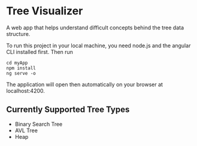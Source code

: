 # Tree Visualizer
A web app that helps understand difficult concepts behind the tree data structure.

To run this project in your local machine, you need node.js and the angular CLI installed first. Then run
```
cd myApp
npm install
ng serve -o
```

The application will open then automatically on your browser at localhost:4200.

## Currently Supported Tree Types

* Binary Search Tree
* AVL Tree
* Heap
